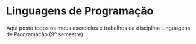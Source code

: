 # Linguagens de Programação

Aqui posto todos os meus exercícios e trabalhos da disciplina Linguagens de Programação (9º semestre).
